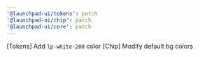 ```yaml
---
'@launchpad-ui/tokens': patch
'@launchpad-ui/chip': patch
'@launchpad-ui/core': patch
---
```


[Tokens] Add `lp-white-200` color
[Chip] Modify default bg colors
